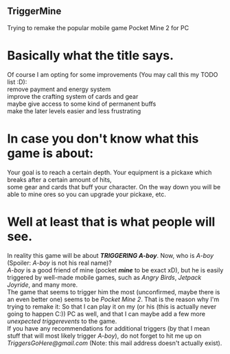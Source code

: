 ## TriggerMine
Trying to remake the popular mobile game Pocket Mine 2 for PC

# Basically what the title says.
Of course I am opting for some improvements (You may call this my TODO list :D):  
remove payment and energy system  
improve the crafting system of cards and gear  
maybe give access to some kind of permanent buffs  
make the later levels easier and less frustrating  

# In case you don't know what this game is about:  
Your goal is to reach a certain depth. Your equipment is a pickaxe which breaks after a certain amount of hits,  
some gear and cards that buff your character. On the way down you will be able to mine ores so you can upgrade your pickaxe, etc. 

# Well at least that is what people will see. 
In reality this game will be about ___TRIGGERING A-boy___. Now, who is _A-boy_ (Spoiler: _A-boy_ is not his real name)?  
_A-boy_ is a good friend of mine (pocket ___mine___ to be exact xD), but he is easily triggered by well-made mobile games, such as _Angry Birds_, _Jetpack Joyride_, and many more.  
The game that seems to trigger him the most (unconfirmed, maybe there is an even better one) seems to be _Pocket Mine 2_. That is the reason why I'm trying to remake it: So that I can play it on my (or his (this is actually never going to happen C:)) PC as well, and that I can maybe add a few more _unexpected triggerevents_ to the game.  
If you have any recommendations for additional triggers (by that I mean stuff that will most likely trigger _A-boy_), do not forget to hit me up on _TriggersGoHere@gmail.com_ (Note: this mail address doesn't actually exist).
